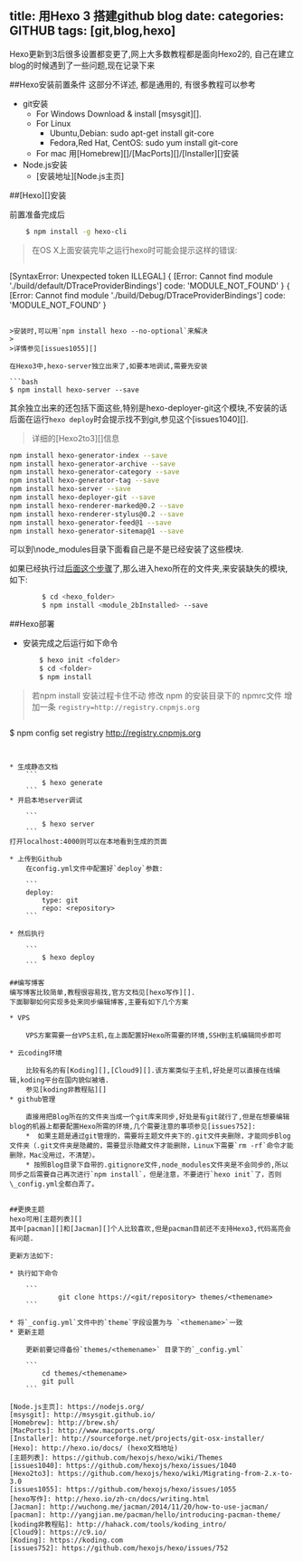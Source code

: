 title: 用Hexo 3 搭建github blog
date: 
categories: GITHUB
tags: [git,blog,hexo]
---



Hexo更新到3后很多设置都变更了,网上大多数教程都是面向Hexo2的, 自己在建立blog的时候遇到了一些问题,现在记录下来

##Hexo安装前置条件
这部分不详述, 都是通用的, 有很多教程可以参考
* git安装
    * For Windows
    Download & install [msysgit][].
    * For Linux
       * Ubuntu,Debian: sudo apt-get install git-core
       * Fedora,Red Hat, CentOS: sudo yum install git-core
    * For mac
      用[Homebrew][]/[MacPorts][]/[Installer][]安装
* Node.js安装
	* [安装地址][Node.js主页]

##[Hexo][]安装


前置准备完成后

```bash
	$ npm install -g hexo-cli
```
>在OS X上面安装完毕之运行hexo时可能会提示这样的错误:
>
>```
[SyntaxError: Unexpected token ILLEGAL]
{ [Error: Cannot find module './build/default/DTraceProviderBindings'] code: 'MODULE_NOT_FOUND' }
{ [Error: Cannot find module './build/Debug/DTraceProviderBindings'] code: 'MODULE_NOT_FOUND' }
```

>安装时,可以用`npm install hexo --no-optional`来解决
>
>详情参见[issues1055][]

在Hexo3中,hexo-server独立出来了,如要本地调试,需要先安装

```bash
$ npm install hexo-server --save
```

其余独立出来的还包括下面这些,特别是hexo-deployer-git这个模块,不安装的话后面在运行`hexo deploy`时会提示找不到git,参见这个[issues1040][].

>详细的[Hexo2to3][]信息




```bash
npm install hexo-generator-index --save
npm install hexo-generator-archive --save
npm install hexo-generator-category --save
npm install hexo-generator-tag --save
npm install hexo-server --save
npm install hexo-deployer-git --save
npm install hexo-renderer-marked@0.2 --save
npm install hexo-renderer-stylus@0.2 --save
npm install hexo-generator-feed@1 --save
npm install hexo-generator-sitemap@1 --save
```



可以到\node_modules目录下面看自己是不是已经安装了这些模块.

如果已经执行过[后面这个步骤](#部署)了,那么进入hexo所在的文件夹,来安装缺失的模块,如下:
```bash
		$ cd <hexo_folder>
		$ npm install <module_2bInstalled> --save
```


##Hexo部署
* <A ID="部署"> </A>安装完成之后运行如下命令 
	
	```bash
		$ hexo init <folder>
		$ cd <folder>
		$ npm install
	```
	
>若npm install 安装过程卡住不动
>修改 npm 的安装目录下的 npmrc文件 增加一条 `registry=http://registry.cnpmjs.org`
>
>
>```bash
$ npm config set registry http://registry.cnpmjs.org
```
	

* 生成静态文档
	```
		$ hexo generate
	```
* 开启本地server调试
	
	```
		$ hexo server
	```
打开localhost:4000则可以在本地看到生成的页面

* 上传到Github
	在config.yml文件中配置好`deploy`参数:
	
	```
	deploy:
  		type: git
  		repo: <repository>
	```
	
* 然后执行

	```
		$ hexo deploy
	```

##编写博客
编写博客比较简单,教程很容易找,官方文档见[hexo写作][].
下面聊聊如何实现多处来同步编辑博客,主要有如下几个方案

* VPS
    
    VPS方案需要一台VPS主机,在上面配置好Hexo所需要的环境,SSH到主机编辑同步即可

* 云coding环境
	
	比较有名的有[Koding][],[Cloud9][].该方案类似于主机,好处是可以直接在线编辑,koding平台在国内貌似被墙.
	参见[koding非教程贴][]
* github管理

	直接用把Blog所在的文件夹当成一个git库来同步,好处是有git就行了,但是在想要编辑blog的机器上都要配置Hexo所需的环境,几个需要注意的事项参见[issues752]:
	*  如果主题是通过git管理的，需要将主题文件夹下的.git文件夹删除，才能同步Blog文件夹（.git文件夹是隐藏的，需要显示隐藏文件才能删除，Linux下需要`rm -rf`命令才能删除，Mac没用过，不清楚）。
	* 按照Blog目录下自带的.gitignore文件,node_modules文件夹是不会同步的,所以同步之后需要自己再次进行`npm install`，但是注意，不要进行`hexo init`了，否则\_config.yml全都白弄了。
	

##更换主题
hexo可用[主题列表][]
其中[pacman][]和[Jacman][]个人比较喜欢,但是pacman目前还不支持Hexo3,代码高亮会有问题.

更新方法如下:

* 执行如下命令
    
    ```
            git clone https://<git/repository> themes/<themename>
    ```
    
* 将`_config.yml`文件中的`theme`字段设置为与 `<themename>`一致
* 更新主题
	
	更新前要记得备份`themes/<themename>` 目录下的`_config.yml`		
	
	```
		cd themes/<themename>
		git pull
	```

[Node.js主页]: https://nodejs.org/
[msysgit]: http://msysgit.github.io/
[Homebrew]: http://brew.sh/
[MacPorts]: http://www.macports.org/
[Installer]: http://sourceforge.net/projects/git-osx-installer/
[Hexo]: http://hexo.io/docs/ (hexo文档地址)
[主题列表]: https://github.com/hexojs/hexo/wiki/Themes
[issues1040]: https://github.com/hexojs/hexo/issues/1040
[Hexo2to3]: https://github.com/hexojs/hexo/wiki/Migrating-from-2.x-to-3.0
[issues1055]: https://github.com/hexojs/hexo/issues/1055
[hexo写作]: http://hexo.io/zh-cn/docs/writing.html
[Jacman]: http://wuchong.me/jacman/2014/11/20/how-to-use-jacman/
[pacman]: http://yangjian.me/pacman/hello/introducing-pacman-theme/
[koding非教程贴]: http://hahack.com/tools/koding_intro/
[Cloud9]: https://c9.io/
[Koding]: https://koding.com
[issues752]: https://github.com/hexojs/hexo/issues/752